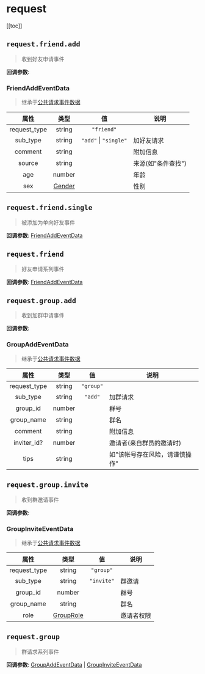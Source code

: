 # request

[[toc]]

## `request.friend.add`

> 收到好友申请事件

**回调参数**:

### FriendAddEventData

>继承于[公共请求事件数据](../api/应用类api.md#commonrequesteventdata)

|属性|类型|值|说明|
:--:|:-:|:--:|-
request_type|string|`"friend"`|
sub_type|string|`"add"` \| `"single"`| 加好友请求
comment|string|| 附加信息
source|string|| 来源(如"条件查找")
age|number||年龄
sex|[Gender](../api/index.md#gender)||性别

## `request.friend.single`

> 被添加为单向好友事件

**回调参数**:
[FriendAddEventData](#friendaddeventdata)

## `request.friend`

> 好友申请系列事件

**回调参数**:
[FriendAddEventData](#friendaddeventdata)

## `request.group.add`

> 收到加群申请事件

**回调参数**:

### GroupAddEventData

>继承于[公共请求事件数据](../api/应用类api.md#commonrequesteventdata)

|属性|类型|值|说明|
:--:|:-:|:--:|-
request_type|string|`"group"`|
sub_type|string|`"add"`| 加群请求
group_id|number||群号
group_name|string||群名
comment|string|| 附加信息
inviter_id?|number|| 邀请者(来自群员的邀请时)
tips|string|| 如"该帐号存在风险，请谨慎操作"

## `request.group.invite`

> 收到群邀请事件

**回调参数**:

### GroupInviteEventData

>继承于[公共请求事件数据](../api/应用类api.md#commonrequesteventdata)

|属性|类型|值|说明|
:--:|:-:|:--:|-
request_type|string|`"group"`|
sub_type|string|`"invite"`| 群邀请
group_id|number||群号
group_name|string||群名
role|[GroupRole](../api/index.md#grouprole)|| 邀请者权限

## `request.group`

> 群请求系列事件

**回调参数**:
[GroupAddEventData](#groupaddeventdata) | [GroupInviteEventData](#groupinviteeventdata)
